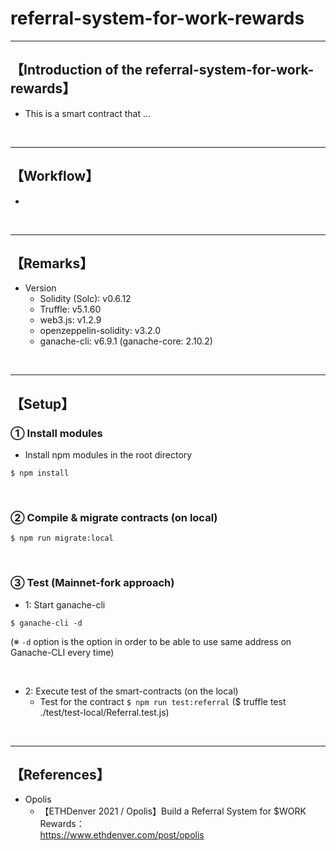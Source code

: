 # referral-system-for-work-rewards

***
## 【Introduction of the referral-system-for-work-rewards】
- This is a smart contract that ...

&nbsp;

***

## 【Workflow】
- 


&nbsp;

***

## 【Remarks】
- Version
  - Solidity (Solc): v0.6.12
  - Truffle: v5.1.60
  - web3.js: v1.2.9
  - openzeppelin-solidity: v3.2.0
  - ganache-cli: v6.9.1 (ganache-core: 2.10.2)


&nbsp;

***

## 【Setup】
### ① Install modules
- Install npm modules in the root directory
```
$ npm install
```

<br>

### ② Compile & migrate contracts (on local)
```
$ npm run migrate:local
```

<br>

### ③ Test (Mainnet-fork approach)
- 1: Start ganache-cli
```
$ ganache-cli -d
```
(※ `-d` option is the option in order to be able to use same address on Ganache-CLI every time)

<br>

- 2: Execute test of the smart-contracts (on the local)
  - Test for the contract
    `$ npm run test:referral`
    ($ truffle test ./test/test-local/Referral.test.js)

<br>


***

## 【References】
- Opolis
  - 【ETHDenver 2021 / Opolis】Build a Referral System for $WORK Rewards：  
     https://www.ethdenver.com/post/opolis
